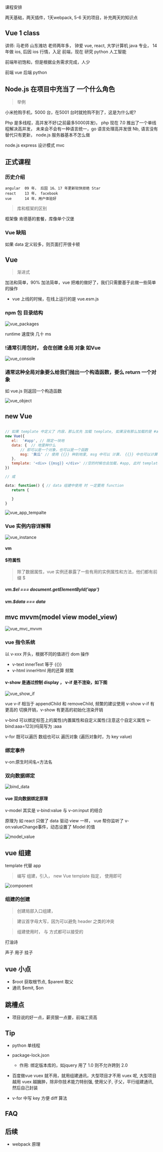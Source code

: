 
课程安排

两天基础，两天插件，1天webpack, 5-6 天的项目，补充两天的知识点

## Vue 1 class

讲师: 马老师 山东潍坊 老师两年多， 钟爱 vue, react, 大学计算机 java 专业，
14 年做 ios, 后因 ios 行情，入足 前端，现在 研究 python 人工智能

前端年初饱和，但是根据业务需求完成，人少

前端  vue 后端 python


## Node.js 在项目中充当了 一个什么角色

> 举例

小米抢购手机，5000 台，在5001 台时就抢购不到了，这是为什么呢?

Php 是多线程，高并发不好(之前最多5000并发)， php 现在 7.0 推出了一个单线程解决高并发，
未来会不会有一种语言统一，go 语言处理高并发很 Nb, 语言没有替代只有更新，
node.js 服务器基本不怎么做

node.js express 设计模式 mvc


## 正式课程

### 历史介绍

    angular  09 年， 后因 16、17 年更新较快拒绝 Star
    react    13 年， facebook
    vue      14 年，用户体验好

> 库和框架的区别

框架像 肯德基的套餐，库像单个汉堡

 ### Vue 缺陷

 如果 data 定义较多，则页面打开很卡顿


## Vue

> 渐进式

加法和简单，90% 加法简单，vue 把难的做好了，我们只需要基于此做一些简单的操作

- vue 上线的时候，在线上运行的是 vue.esm.js

### npm 包 目录结构

![vue_packages](imgs/32/vue_webpack.png)

 runtime 速度快 几十 ms

 ### !通常引用包时， 会在创建 全局 对象 如Vue

![vue_console](imgs/32/vue_to_window.png)

 ### 通常这种全局对象要么给我们抛出一个构造函数，要么 return 一个对象

 如 vue.js 则返回一个构造函数

![vue_object](imgs/32/vue_object.png)


 ## new Vue

 ```js

// 如果 template 中定义了 内容，那么优先 加载 template, 如果没有那么加载的是 #app 的模版
 new Vue({
    el:  '#app', // 限定一块地
    data: {  // 地里种什么
        // 即可以是一个对象，也可以是一个函数
        msg: '黄瓜' // 使用 {{}} 种到地里, msg 中可以 计算， {{}} 中也可以计算
    },
    template: '<div> {{msg}} </div>' //空的时候也会加载，#app, 此时 template 模版中的内容会代替 app 中的内容
 })

 // 或

 data: function() { // data 组建中使用 时 一定要用 function
    return {

    }
 }

 ```

![vue_app_tempalte](imgs/32/vue_template.png)

 ### Vue 实例内容详解释

![vue_instance](imgs/32/vue_object.png)

#### vm

#### $符属性

>  除了数据属性，vue 实例还暴露了一些有用的实例属性和方法，他们都有前缀 $

##### vm.$el === document.getElementById('app')

##### vm.$data === data


## mvc mvvm(model view model_view)

![vue_mvc_mvvm](imgs/32/mvc_mvvm.png)

### vue 指令系统

以 v-xxx 开头，根据不同的值进行 dom 操作

- v-text innerText 等于 {{}}
- v-html innerHtml 用的还算 频繁

#### v-show 是通过控制  display ， v-if 是不渲染，如下图

![vue_show_if](imgs/32/show_if.png)

vue v-if 相当于 appendChild 和 removeChild, 频繁的建议使用 v-show
v-if 有更高的 切换开销，v-show 有更高的初始化渲染开销

v-bind 可以绑定标签上的属性(内置属性和自定义属性(注意这个自定义属性 v-bind:aaa=123))吗简写为 :aaa

v-for 既可以遍历 数组也可以 遍历对象 (遍历对象时，为 key value)

### 绑定事件

v-on:原生时间名=方法名

### 双向数据绑定

![bind_data](imgs/32/bind_data.png)

#### vue 双向数据绑定原理

v-model 其实是 v-bind:value 与 v-on:input 的结合

原理为 如 react 只做了 data 驱动 view 一样， vue 帮你监听了 v-on:valueChange事件，动态设置了 Model 的值

![model_value](imgs/32/model_value.png)

## vue 组建

template 代替 app

> 编写 组建，引入， new Vue template 指定， 使用即可

![component](imgs/32/component.png)

### 组建的创建

> 创建局部入口组建，

> 建议首字母大写，因为可以避免 header 之类的冲突

> 组建使用时， <AppName> 与 <app-name> 方式都可以接受的

打油诗

声子 用子 挂子




## vue 小点

- $root 获取根节点, $parent 取父
- 通讯 $emit, $on

 ## 跳槽点

 - 项目说的好一点，薪资狠一点要，前端工资高


## Tip

- python 单线程

- package-lock.json

    - 作用: 绑定版本库的，如jquery 用了 1.0 则不允许跨到 2.0

- 百度做vue vuex 就不用，就用组建通讯，大型项目才不用 vuex 呢, 大型项目越用 vuex 越臃肿，除非你技术能力特别强, 使用父子, 子父，平行组建通讯, 然后自己封装

- v-for 中写 key 方便 diff 算法


## FAQ


## 后续

- webpack 原理
